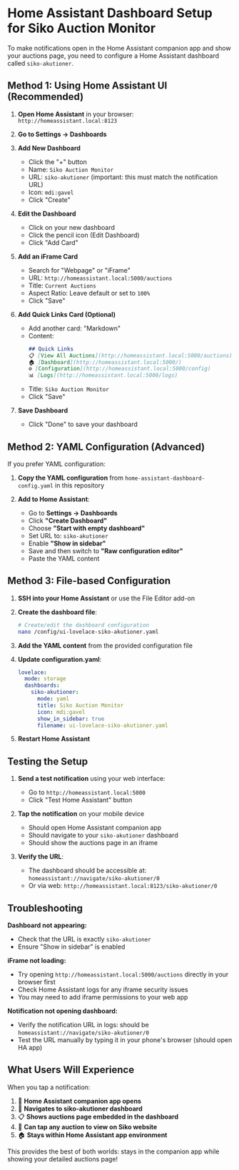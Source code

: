 # Home Assistant Dashboard Setup for Siko Auction Monitor

To make notifications open in the Home Assistant companion app and show your auctions page, you need to configure a Home Assistant dashboard called `siko-akutioner`.

## Method 1: Using Home Assistant UI (Recommended)

1. **Open Home Assistant** in your browser: `http://homeassistant.local:8123`

2. **Go to Settings → Dashboards**

3. **Add New Dashboard**
   - Click the "+" button
   - Name: `Siko Auction Monitor`
   - URL: `siko-akutioner` (important: this must match the notification URL)
   - Icon: `mdi:gavel`
   - Click "Create"

4. **Edit the Dashboard**
   - Click on your new dashboard
   - Click the pencil icon (Edit Dashboard)
   - Click "Add Card"

5. **Add an iFrame Card**
   - Search for "Webpage" or "iFrame" 
   - URL: `http://homeassistant.local:5000/auctions`
   - Title: `Current Auctions`
   - Aspect Ratio: Leave default or set to `100%`
   - Click "Save"

6. **Add Quick Links Card (Optional)**
   - Add another card: "Markdown"
   - Content:
     ```markdown
     ## Quick Links
     📋 [View All Auctions](http://homeassistant.local:5000/auctions)
     🏠 [Dashboard](http://homeassistant.local:5000/)
     ⚙️ [Configuration](http://homeassistant.local:5000/config)
     📊 [Logs](http://homeassistant.local:5000/logs)
     ```
   - Title: `Siko Auction Monitor`
   - Click "Save"

7. **Save Dashboard**
   - Click "Done" to save your dashboard

## Method 2: YAML Configuration (Advanced)

If you prefer YAML configuration:

1. **Copy the YAML configuration** from `home-assistant-dashboard-config.yaml` in this repository

2. **Add to Home Assistant**:
   - Go to **Settings → Dashboards**
   - Click **"Create Dashboard"**
   - Choose **"Start with empty dashboard"**
   - Set URL to: `siko-akutioner`
   - Enable **"Show in sidebar"**
   - Save and then switch to **"Raw configuration editor"**
   - Paste the YAML content

## Method 3: File-based Configuration

1. **SSH into your Home Assistant** or use the File Editor add-on

2. **Create the dashboard file**:
   ```bash
   # Create/edit the dashboard configuration
   nano /config/ui-lovelace-siko-akutioner.yaml
   ```

3. **Add the YAML content** from the provided configuration file

4. **Update configuration.yaml**:
   ```yaml
   lovelace:
     mode: storage
     dashboards:
       siko-akutioner:
         mode: yaml
         title: Siko Auction Monitor
         icon: mdi:gavel
         show_in_sidebar: true
         filename: ui-lovelace-siko-akutioner.yaml
   ```

5. **Restart Home Assistant**

## Testing the Setup

1. **Send a test notification** using your web interface:
   - Go to `http://homeassistant.local:5000`
   - Click "Test Home Assistant" button

2. **Tap the notification** on your mobile device
   - Should open Home Assistant companion app
   - Should navigate to your `siko-akutioner` dashboard
   - Should show the auctions page in an iframe

3. **Verify the URL**:
   - The dashboard should be accessible at: `homeassistant://navigate/siko-akutioner/0`
   - Or via web: `http://homeassistant.local:8123/siko-akutioner/0`

## Troubleshooting

**Dashboard not appearing:**
- Check that the URL is exactly `siko-akutioner` 
- Ensure "Show in sidebar" is enabled

**iFrame not loading:**
- Try opening `http://homeassistant.local:5000/auctions` directly in your browser first
- Check Home Assistant logs for any iframe security issues
- You may need to add iframe permissions to your web app

**Notification not opening dashboard:**
- Verify the notification URL in logs: should be `homeassistant://navigate/siko-akutioner/0`
- Test the URL manually by typing it in your phone's browser (should open HA app)

## What Users Will Experience

When you tap a notification:
1. 📱 **Home Assistant companion app opens**
2. 🎯 **Navigates to siko-akutioner dashboard**  
3. 📋 **Shows auctions page embedded in the dashboard**
4. 🔗 **Can tap any auction to view on Siko website**
5. 🏠 **Stays within Home Assistant app environment**

This provides the best of both worlds: stays in the companion app while showing your detailed auctions page!